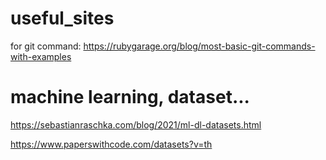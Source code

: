 # useful_sites

for git command: https://rubygarage.org/blog/most-basic-git-commands-with-examples

# machine learning, dataset...

https://sebastianraschka.com/blog/2021/ml-dl-datasets.html

https://www.paperswithcode.com/datasets?v=th


